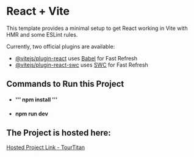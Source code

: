 # React + Vite

This template provides a minimal setup to get React working in Vite with HMR and some ESLint rules.

Currently, two official plugins are available:

- [@vitejs/plugin-react](https://github.com/vitejs/vite-plugin-react/blob/main/packages/plugin-react/README.md) uses [Babel](https://babeljs.io/) for Fast Refresh
- [@vitejs/plugin-react-swc](https://github.com/vitejs/vite-plugin-react-swc) uses [SWC](https://swc.rs/) for Fast Refresh

<h2>Commands to Run this Project</h1>
<ul>
  <li><h4>'''
npm install
'''</h4></li>
  <li><h4>npm run dev</h4></li>
</ul>

<h2>The Project is hosted here:</h2>
<a href="https://tour-titan.netlify.app/">Hosted Project Link - TourTitan</a>
